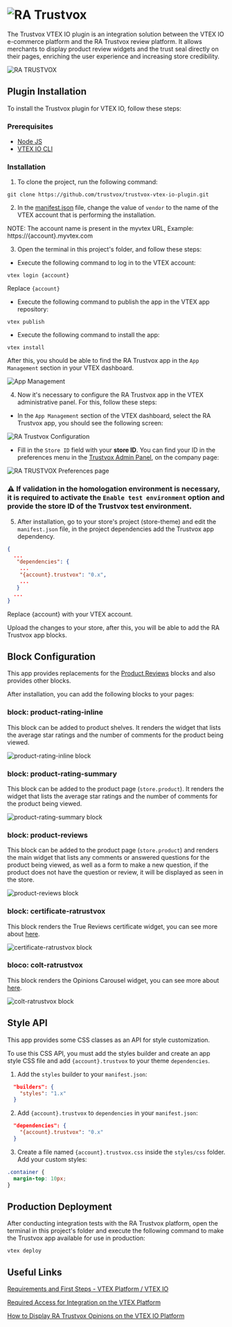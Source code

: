 <h1>
  <img src="./assets/logo-ra-trustvox.png" alt="RA Trustvox" />
</h1>

The Trustvox VTEX IO plugin is an integration solution between the VTEX IO e-commerce platform and the RA Trustvox review platform. It allows merchants to display product review widgets and the trust seal directly on their pages, enriching the user experience and increasing store credibility.

![RA TRUSTVOX](https://ra-trustvox.intercom-attachments-1.com/i/o/386735661/6c801ddb284eaec619f98d66/file-u9QW9ZFVbA.png)

## Plugin Installation

To install the Trustvox plugin for VTEX IO, follow these steps:

### Prerequisites

- [Node JS](https://nodejs.org/en/download)
- [VTEX IO CLI](https://developers.vtex.com/docs/guides/vtex-io-documentation-vtex-io-cli-install)

### Installation

1. To clone the project, run the following command:

```
git clone https://github.com/trustvox/trustvox-vtex-io-plugin.git
```

2. In the [manifest.json](../manifest.json) file, change the value of `vendor` to the name of the VTEX account that is performing the installation.

NOTE: The account name is present in the myvtex URL, Example: https://{account}.myvtex.com

3. Open the terminal in this project's folder, and follow these steps:

- Execute the following command to log in to the VTEX account:
   
```
vtex login {account}
```

Replace `{account}`

- Execute the following command to publish the app in the VTEX app repository:

```
vtex publish
```

- Execute the following command to install the app:

```
vtex install
```

After this, you should be able to find the RA Trustvox app in the `App Management` section in your VTEX dashboard.

![App Management](./assets/app-management.png)

4. Now it's necessary to configure the RA Trustvox app in the VTEX administrative panel. For this, follow these steps:

- In the `App Management` section of the VTEX dashboard, select the RA Trustvox app, you should see the following screen:

![RA Trustvox Configuration](./assets/config-ra-trustvox-vtex-io.png)

- Fill in the `Store ID` field with your **store ID**. You can find your ID in the preferences menu in the [Trustvox Admin Panel](https://app.trustvox.com.br/auth/login), on the company page:

![RA TRUSTVOX Preferences page](./assets/install-preferences-page.png)

### ⚠️ If validation in the homologation environment is necessary, it is required to activate the `Enable test environment` option and provide the store ID of the Trustvox test environment.

5. After installation, go to your store's project (store-theme) and edit the `manifest.json` file, in the project dependencies add the Trustvox app dependency.

```json
{
  ...
   "dependencies": {
    ...
    "{account}.trustvox": "0.x",
    ...
   } 
  ...
}
```

Replace {account} with your VTEX account.

Upload the changes to your store, after this, you will be able to add the RA Trustvox app blocks.

## Block Configuration

This app provides replacements for the [Product Reviews](https://github.com/vtex-apps/product-review-interfaces/tree/master/example) blocks and also provides other blocks.

After installation, you can add the following blocks to your pages:

### block: product-rating-inline

This block can be added to product shelves. It renders the widget that lists the average star ratings and the number of comments for the product being viewed.

![product-rating-inline block](./assets/product-rating-inline.png)

### block: product-rating-summary

This block can be added to the product page (`store.product`). It renders the widget that lists the average star ratings and the number of comments for the product being viewed.

![product-rating-summary block](./assets/product-rating-summary.png)

### block: product-reviews

This block can be added to the product page (`store.product`) and renders the main widget that lists any comments or answered questions for the product being viewed, as well as a form to make a new question, if the product does not have the question or review, it will be displayed as seen in the store.

![product-reviews block](./assets/product-reviews.png)

### block: certificate-ratrustvox

This block renders the True Reviews certificate widget, you can see more about [here](https://help.trustvox.com.br/pt-BR/articles/5551970-como-adicionar-e-exibir-o-selo-de-reviews-verdadeiros-no-seu-site).

![certificate-ratrustvox block](./assets/certificate-ratrustvox.png)

### bloco: colt-ratrustvox

This block renders the Opinions Carousel widget, you can see more about [here](https://help.trustvox.com.br/pt-BR/articles/5557670-como-adicionar-as-opinioes-de-loja-carrossel-da-ra-trustvox-em-seu-site).

![colt-ratrustvox block](./assets/colt-ratrustvox.png)

## Style API

This app provides some CSS classes as an API for style customization.

To use this CSS API, you must add the styles builder and create an app style CSS file and add `{account}.trustvox` to your theme `dependencies`.


1. Add the `styles` builder to your `manifest.json`:

```json
  "builders": {
    "styles": "1.x"
  }
```

2. Add `{account}.trustvox` to `dependencies` in your `manifest.json`:

```json
  "dependencies": {
    "{account}.trustvox": "0.x"
  }
```

3. Create a file named `{account}.trustvox.css` inside the `styles/css` folder. Add your custom styles:

```css
.container {
  margin-top: 10px;
}
```

## Production Deployment

After conducting integration tests with the RA Trustvox platform, open the terminal in this project's folder and execute the following command to make the Trustvox app available for use in production:

```
vtex deploy
```

## Useful Links

[Requirements and First Steps - VTEX Platform / VTEX IO](https://help.trustvox.com.br/pt-BR/articles/5551917-requisitos-e-primeiros-passos-plataforma-vtex-vtex-io)

[Required Access for Integration on the VTEX Platform](https://help.trustvox.com.br/pt-BR/articles/5560780-acessos-necessarios-para-integracao-na-plataforma-vtex)

[How to Display RA Trustvox Opinions on the VTEX IO Platform](https://help.trustvox.com.br/pt-BR/articles/6726517-como-exibir-as-opinioes-da-ra-trustvox-na-plataforma-vtex-io)
